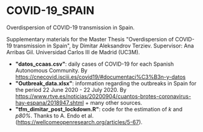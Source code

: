 # COVID-19_SPAIN
Overdispersion of COVID-19 transmission in Spain.

Supplementary materials for the Master Thesis "Overdispersion of COVID-19 transmission in Spain", by Dimitar Aleksandrov Terziev. Supervisor: Ana Arribas Gil. Universidad Carlos III de Madrid (UC3M).


- **"datos_ccaas.csv"**: daily cases of COVID-19 for each Spanish Autonomous Community. By https://cnecovid.isciii.es/covid19/#documentaci%C3%B3n-y-datos
- **"Outbreak_data.xlsx"**: information regarding the outbreaks in Spain for the period 22 June 2020 - 22 July 2020. By https://www.rtve.es/noticias/20200904/cuantos-brotes-coronavirus-hay-espana/2018947.shtml + many other sources.
- **"tfm_dimitar_post_lockdown.R"**: code for the estimation of *k* and *p80%*. Thanks to A. Endo et al. (https://wellcomeopenresearch.org/articles/5-67).
